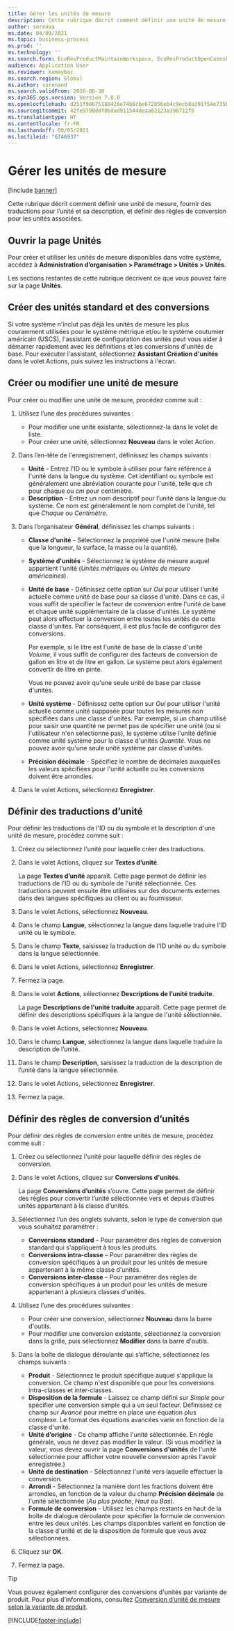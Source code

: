 ```yaml
---
title: Gérer les unités de mesure
description: Cette rubrique décrit comment définir une unité de mesure, fournir des traductions pour l’unité et sa description, et définir des règles de conversion pour les unités associées.
author: sorenva
ms.date: 04/09/2021
ms.topic: business-process
ms.prod: ''
ms.technology: ''
ms.search.form: EcoResProductMaintainWorkspace, EcoResProductOpenCasesFormPart, UnitOfMeasure, UnitOfMeasureReportingTranslation, UnitOfMeasureTranslation, UnitOfMeasureConversion, UnitOfMeasureConversionEditOrCreate, UnitOfMeasureLookup, UnitOfMeasureCalculator, UnitOfMeasureWizard, UnitOfMeasureLookupTest
audience: Application User
ms.reviewer: kamaybac
ms.search.region: Global
ms.author: sorenand
ms.search.validFrom: 2016-06-30
ms.dyn365.ops.version: Version 7.0.0
ms.openlocfilehash: d251f90675188426e74b8cbe672856eb4c9ecb8a391f54e735ba19b91b7e3f4a
ms.sourcegitcommit: 42fe9790ddf0bdad911544deaa82123a396712fb
ms.translationtype: HT
ms.contentlocale: fr-FR
ms.lasthandoff: 08/05/2021
ms.locfileid: "6746937"
---
```

# <a name="manage-units-of-measure"></a>Gérer les unités de mesure

[!include [banner](../../includes/banner.md)]

Cette rubrique décrit comment définir une unité de mesure, fournir des traductions pour l’unité et sa description, et définir des règles de conversion pour les unités associées.

## <a name="open-the-units-page"></a>Ouvrir la page Unités

Pour créer et utiliser les unités de mesure disponibles dans votre système, accédez à **Administration d’organisation \> Paramétrage \> Unités \> Unités**.

Les sections restantes de cette rubrique décrivent ce que vous pouvez faire sur la page **Unités**.

## <a name="create-standard-units-and-conversions"></a>Créer des unités standard et des conversions

Si votre système n'inclut pas déjà les unités de mesure les plus couramment utilisées pour le système métrique et/ou le système coutumier américain (USCS), l'assistant de configuration des unités peut vous aider à démarrer rapidement avec les définitions et les conversions d'unités de base. Pour exécuter l'assistant, sélectionnez **Assistant Création d'unités** dans le volet Actions, puis suivez les instructions à l'écran.

## <a name="create-or-edit-a-unit-of-measure"></a>Créer ou modifier une unité de mesure

Pour créer ou modifier une unité de mesure, procédez comme suit :

1. Utilisez l’une des procédures suivantes :

    - Pour modifier une unité existante, sélectionnez-la dans le volet de liste.
    - Pour créer une unité, sélectionnez **Nouveau** dans le volet Action.

1. Dans l’en-tête de l'enregistrement, définissez les champs suivants :

    - **Unité** - Entrez l'ID ou le symbole à utiliser pour faire référence à l'unité dans la langue du système. Cet identifiant ou symbole est généralement une abréviation courante pour l'unité, telle que *ch* pour chaque ou *cm* pour centimètre.
    - **Description** – Entrez un nom descriptif pour l’unité dans la langue du système. Ce nom est généralement le nom complet de l'unité, tel que *Chaque* ou *Centimètre*.

1. Dans l’organisateur **Général**, définissez les champs suivants :<!-- KFM: confirm this:    - **Fixed unit assignment** and **Fixed unit** – These fields have an effect only if you're using the Microsoft Retail Essentials product. If the current unit can be mapped to one of the fixed units that are used by Retail Essentials, set the **Fixed unit assignment** option to *Yes*. Then select the fixed unit in the **Fixed unit** field. -->

    - **Classe d'unité** - Sélectionnez la propriété que l'unité mesure (telle que la longueur, la surface, la masse ou la quantité).
    - **Système d'unités** - Sélectionnez le système de mesure auquel appartient l'unité (*Unités métriques* ou *Unités de mesure américaines*).
    - **Unité de base** - Définissez cette option sur *Oui* pour utiliser l'unité actuelle comme unité de base pour sa classe d'unité. Dans ce cas, il vous suffit de spécifier le facteur de conversion entre l'unité de base et chaque unité supplémentaire de la classe d'unités. Le système peut alors effectuer la conversion entre toutes les unités de cette classe d'unités. Par conséquent, il est plus facile de configurer des conversions.

        Par exemple, si le litre est l'unité de base de la classe d'unité *Volume*, il vous suffit de configurer des facteurs de conversion de gallon en litre et de litre en gallon. Le système peut alors également convertir de litre en pinte.

        Vous ne pouvez avoir qu'une seule unité de base par classe d'unités.

    - **Unité système** - Définissez cette option sur *Oui* pour utiliser l'unité actuelle comme unité supposée pour toutes les mesures non spécifiées dans une classe d'unités. Par exemple, si un champ utilisé pour saisir une quantité ne permet pas de spécifier une unité (ou si l'utilisateur n'en sélectionne pas), le système utilise l'unité définie comme unité système pour la classe d'unités *Quantité*. Vous ne pouvez avoir qu'une seule unité système par classe d'unités.
    - **Précision décimale** - Spécifiez le nombre de décimales auxquelles les valeurs spécifiées pour l'unité actuelle ou les conversions doivent être arrondies.

1. Dans le volet Actions, sélectionnez **Enregistrer**.

## <a name="define-unit-translations"></a>Définir des traductions d’unité

Pour définir les traductions de l'ID ou du symbole et la description d'une unité de mesure, procédez comme suit :

1. Créez ou sélectionnez l'unité pour laquelle créer des traductions.
1. Dans le volet Actions, cliquez sur **Textes d’unité**.

    La page **Textes d’unité** apparaît. Cette page permet de définir les traductions de l'ID ou du symbole de l'unité sélectionnée. Ces traductions peuvent ensuite être utilisées sur des documents externes dans des langues spécifiques au client ou au fournisseur.

1. Dans le volet Actions, sélectionnez **Nouveau**.
1. Dans le champ **Langue**, sélectionnez la langue dans laquelle traduire l'ID unité ou le symbole.
1. Dans le champ **Texte**, saisissez la traduction de l'ID unité ou du symbole dans la langue sélectionnée.
1. Dans le volet Actions, sélectionnez **Enregistrer**.
1. Fermez la page.
1. Dans le volet **Actions**, sélectionnez **Descriptions de l’unité traduite**.

    La page **Descriptions de l'unité traduite** apparaît. Cette page permet de définir des descriptions spécifiques à la langue de l'unité sélectionnée.

1. Dans le volet Actions, sélectionnez **Nouveau**.
1. Dans le champ **Langue**, sélectionnez la langue dans laquelle traduire la description de l’unité.
1. Dans le champ **Description**, saisissez la traduction de la description de l’unité dans la langue sélectionnée.
1. Dans le volet Actions, sélectionnez **Enregistrer**.
1. Fermez la page.

## <a name="define-unit-conversion-rules"></a>Définir des règles de conversion d’unités

Pour définir des règles de conversion entre unités de mesure, procédez comme suit :

1. Créez ou sélectionnez l'unité pour laquelle définir des règles de conversion.
1. Dans le volet Actions, cliquez sur **Conversions d'unités**.

    La page **Conversions d’unités** s’ouvre. Cette page permet de définir des règles pour convertir l’unité sélectionnée vers et depuis d’autres unités appartenant à la classe d’unités.

1. Sélectionnez l’un des onglets suivants, selon le type de conversion que vous souhaitez paramétrer :

    - **Conversions standard** – Pour paramétrer des règles de conversion standard qui s'appliquent à tous les produits.
    - **Conversions intra-classe** – Pour paramétrer des règles de conversion spécifiques à un produit pour les unités de mesure appartenant à la même classe d'unités.
    - **Conversions inter-classe** – Pour paramétrer des règles de conversion spécifiques à un produit pour les unités de mesure appartenant à plusieurs classes d'unités.

1. Utilisez l’une des procédures suivantes :

    - Pour créer une conversion, sélectionnez **Nouveau** dans la barre d'outils.
    - Pour modifier une conversion existante, sélectionnez la conversion dans la grille, puis sélectionnez **Modifier** dans la barre d'outils.

1. Dans la boîte de dialogue déroulante qui s’affiche, sélectionnez les champs suivants :

    - **Produit** - Sélectionnez le produit spécifique auquel s'applique la conversion. Ce champ n'est disponible que pour les conversions intra-classes et inter-classes.
    - **Disposition de la formule** - Laissez ce champ défini sur *Simple* pour spécifier une conversion simple qui a un seul facteur. Définissez ce champ sur *Avancé* pour mettre en place une équation plus complexe. Le format des équations avancées varie en fonction de la classe d'unité.
    - **Unité d’origine** - Ce champ affiche l'unité sélectionnée. En règle générale, vous ne devez pas modifier la valeur. (Si vous modifiez la valeur, vous devez ouvrir la page **Conversions d'unités** de l'unité sélectionnée pour afficher votre nouvelle conversion après l'avoir enregistrée.)
    - **Unité de destination** - Sélectionnez l'unité vers laquelle effectuer la conversion.
    - **Arrondi** - Sélectionnez la manière dont les fractions doivent être arrondies, en fonction de la valeur du champ **Précision décimale** de l'unité sélectionnée (*Au plus proche*, *Haut* ou *Bas*).
    - **Formule de conversion** - Utilisez les champs restants en haut de la boîte de dialogue déroulante pour spécifier la formule de conversion entre les deux unités. Les champs disponibles varient en fonction de la classe d'unité et de la disposition de formule que vous avez sélectionnées.

1. Cliquez sur **OK**.
1. Fermez la page.

> [!TIP]
> Vous pouvez également configurer des conversions d'unités par variante de produit. Pour plus d’informations, consultez [Conversion d’unité de mesure selon la variante de produit](../uom-conversion-per-product-variant.md).

[!INCLUDE[footer-include](../../../includes/footer-banner.md)]

